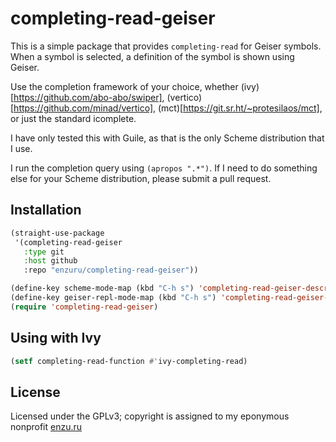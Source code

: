 # completing-read-geiser

This is a simple package that provides `completing-read` for Geiser symbols. When a symbol is selected, a definition of the symbol is shown using Geiser.

Use the completion framework of your choice, whether (ivy)[https://github.com/abo-abo/swiper], (vertico)[https://github.com/minad/vertico], (mct)[https://git.sr.ht/~protesilaos/mct], or just the standard icomplete.

I have only tested this with Guile, as that is the only Scheme distribution that I use.

I run the completion query using `(apropos ".*")`. If I need to do something else for your Scheme distribution, please submit a pull request.

## Installation

```lisp
(straight-use-package
 '(completing-read-geiser
   :type git
   :host github
   :repo "enzuru/completing-read-geiser"))

(define-key scheme-mode-map (kbd "C-h s") 'completing-read-geiser-describe-symbol)
(define-key geiser-repl-mode-map (kbd "C-h s") 'completing-read-geiser-describe-symbol)
(require 'completing-read-geiser)
```

## Using with Ivy

```lisp
(setf completing-read-function #'ivy-completing-read)
```

## License

Licensed under the GPLv3; copyright is assigned to my eponymous nonprofit [enzu.ru](https://enzu.ru)
